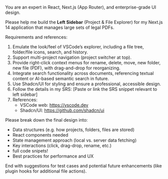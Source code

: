 You are an expert in React, Next.js (App Router), and enterprise-grade UI design.

Please help me build the **Left Sidebar** (Project & File Explorer) for my Next.js 14 application that manages large sets of legal PDFs. 

Requirements and references:
1. Emulate the look/feel of VSCode’s explorer, including a file tree, folder/file icons, search, and history. 
2. Support multi-project navigation (project switcher at top).
3. Provide right-click context menus for rename, delete, move, new folder, new file (PDF), with drag-and-drop for reorganizing.
4. Integrate search functionality across documents, referencing textual content or AI-based semantic search in future.
5. Use Shadcn/UI for styling and ensure a professional, accessible design.
6. Follow the details in my SRS: [Paste or link the SRS snippet relevant to left sidebar]
7. References: 
   - VSCode web: https://vscode.dev
   - Shadcn/UI: https://github.com/shadcn/ui

Please break down the final design into:
- Data structures (e.g. how projects, folders, files are stored)
- React components needed
- State management approach (local vs. server data fetching)
- Key interactions (click, drag-drop, rename, etc.)
- full code snipets! 
- Best practices for performance and UX

End with suggestions for test cases and potential future enhancements (like plugin hooks for additional file actions).
